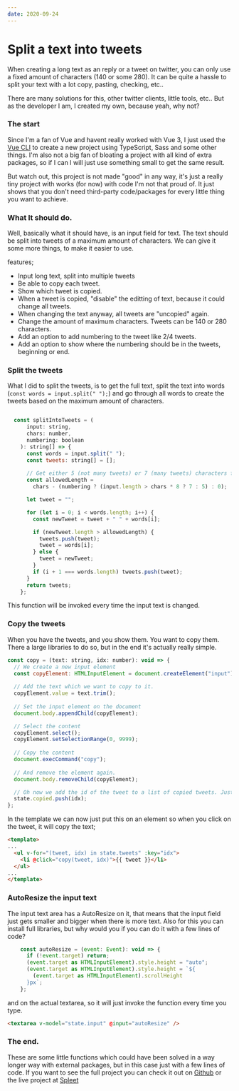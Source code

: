 ```yaml
---
date: 2020-09-24
---
```


# Split a text into tweets

When creating a long text as an reply or a tweet on twitter, you can only use a fixed amount of characters (140 or some 280). It can be quite a hassle to split your text with a lot copy, pasting, checking, etc..

There are many solutions for this, other twitter clients, little tools, etc.. But as the developer I am, I created my own, because yeah, why not?

### The start

Since I'm a fan of Vue and havent really worked with Vue 3, I just used the [Vue CLI](https://cli.vuejs.org) to create a new project using TypeScript, Sass and some other things. I'm also not a big fan of bloating a project with all kind of extra packages, so if I can I will just use something small to get the same result. 

But watch out, this project is not made "good" in any way, it's just a really tiny project with works (for now) with code I'm not that proud of. It just shows that you don't need third-party code/packages for every little thing you want to achieve.

### What It should do.

Well, basically what it should have, is an input field for text. The text should be split into tweets of a maximum amount of characters. We can give it some more things, to make it easier to use.

features;
- Input long text, split into multiple tweets
- Be able to copy each tweet.
- Show which tweet is copied.
- When a tweet is copied, "disable" the editting of text, because it could change all tweets.
- When changing the text anyway, all tweets are "uncopied" again.
- Change the amount of maximum characters. Tweets can be 140 or 280 characters.
- Add an option to add numbering to the tweet like 2/4 tweets.
- Add an option to show where the numbering should be in the tweets, beginning or end.

### Split the tweets

What I did to split the tweets, is to get the full text, split the text into words (`const words = input.split(" ");`) and go through all words to create the tweets based on the maximum amount of characters.


```js

  const splitIntoTweets = (
      input: string,
      chars: number,
      numbering: boolean
    ): string[] => {
      const words = input.split(" ");
      const tweets: string[] = [];
      
      // Get either 5 (not many tweets) or 7 (many tweets) characters from the total for the numbering.
      const allowedLength =
        chars - (numbering ? (input.length > chars * 8 ? 7 : 5) : 0);

      let tweet = "";

      for (let i = 0; i < words.length; i++) {
        const newTweet = tweet + " " + words[i];

        if (newTweet.length > allowedLength) {
          tweets.push(tweet);
          tweet = words[i];
        } else {
          tweet = newTweet;
        }
        if (i + 1 === words.length) tweets.push(tweet);
      }
      return tweets;
    };
```

This function will be invoked every time the input text is changed.

### Copy the tweets

When you have the tweets, and you show them. You want to copy them. There a large libraries to do so, but in the end it's actually really simple. 

```js
const copy = (text: string, idx: number): void => {
  // We create a new input element
  const copyElement: HTMLInputElement = document.createElement("input");
  
  // Add the text which we want to copy to it.
  copyElement.value = text.trim();
  
  // Set the input element on the document
  document.body.appendChild(copyElement);

  // Select the content
  copyElement.select();
  copyElement.setSelectionRange(0, 9999);
  
  // Copy the content
  document.execCommand("copy");
  
  // And remove the element again.
  document.body.removeChild(copyElement);

  // Oh now we add the id of the tweet to a list of copied tweets. Just to show which ones are copied.
  state.copied.push(idx);
};
```

In the template we can now just put this on an element so when you click on the tweet, it will copy the text;

```html
<template>
...
  <ul v-for="(tweet, idx) in state.tweets" :key="idx">
    <li @click="copy(tweet, idx)">{{ tweet }}</li> 
  </ul>
...
</template>
```

### AutoResize the input text

The input text area has a AutoResize on it, that means that the input field just gets smaller and bigger when there is more text. Also for this you can install full libraries, but why would you if you can do it with a few lines of code?

```js
    const autoResize = (event: Event): void => {
      if (!event.target) return;
      (event.target as HTMLInputElement).style.height = "auto";
      (event.target as HTMLInputElement).style.height = `${
        (event.target as HTMLInputElement).scrollHeight
      }px`;
    };
```

and on the actual textarea, so it will just invoke the function every time you type.

```html
<textarea v-model="state.input" @input="autoResize" />
```

### The end.

These are some little functions which could have been solved in a way longer way with external packages, but in this case just with a few lines of code. If you want to see the full project you can check it out on [Github](https://github.com/silvandiepen/spleet) or the live project at [Spleet](https://spleet.sil.mt)




